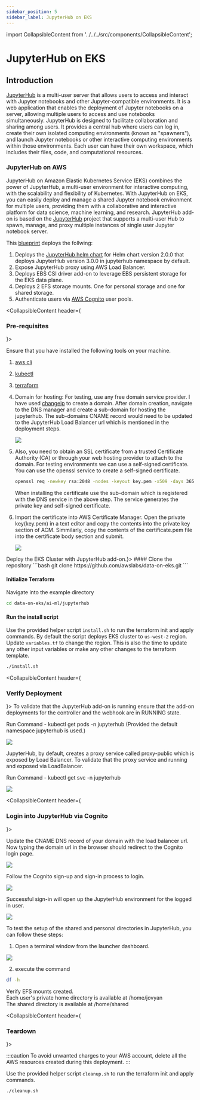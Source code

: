 ```yaml
---
sidebar_position: 5
sidebar_label: JupyterHub on EKS
---
```

import CollapsibleContent from '../../../src/components/CollapsibleContent';

# JupyterHub on EKS


## Introduction

[JupyterHub](https://jupyter.org/hub) is a multi-user server that allows users to access and interact with Jupyter notebooks and other Jupyter-compatible environments. It is a web application that enables the deployment of Jupyter notebooks on a server, allowing multiple users to access and use notebooks simultaneously.
JupyterHub is designed to facilitate collaboration and sharing among users. It provides a central hub where users can log in, create their own isolated computing environments (known as "spawners"), and launch Jupyter notebooks or other interactive computing environments within those environments. Each user can have their own workspace, which includes their files, code, and computational resources.

### JupyterHub on AWS

JupyterHub on Amazon Elastic Kubernetes Service (EKS) combines the power of JupyterHub, a multi-user environment for interactive computing, with the scalability and flexibility of Kubernetes. With JupyterHub on EKS, you can easily deploy and manage a shared Jupyter notebook environment for multiple users, providing them with a collaborative and interactive platform for data science, machine learning, and research.
JupyterHub add-on is based on the [JupyterHub](https://github.com/jupyterhub/jupyterhub) project that supports a multi-user Hub to spawn, manage, and proxy multiple instances of single user Jupyter notebook server.

This [blueprint](https://github.com/awslabs/data-on-eks/tree/main/ai-ml) deploys the follwing:

1. Deploys the [JupyterHub helm chart](https://hub.jupyter.org/helm-chart/) for Helm chart version 2.0.0 that deploys JupyterHub version 3.0.0 in jupyterhub namespace by default.
2. Expose JupyterHub proxy using AWS Load Balancer.
3. Deploys EBS CSI driver add-on to leverage EBS persistent storage for the EKS data plane.
4. Deploys 2 EFS storage mounts. One for personal storage and one for shared storage.
5. Authenticate users via [AWS Cognito](https://aws.amazon.com/cognito/) user pools.


<CollapsibleContent header={<h3><span>Pre-requisites</span></h3>}>

Ensure that you have installed the following tools on your machine.

1. [aws cli](https://docs.aws.amazon.com/cli/latest/userguide/install-cliv2.html)
2. [kubectl](https://Kubernetes.io/docs/tasks/tools/)
3. [terraform](https://learn.hashicorp.com/tutorials/terraform/install-cli)
4. Domain for hosting: For testing, use any free domain service provider. I have used [changeip](https://www.changeip.com/accounts/index.php) to create a domain.
   After domain creation, navigate to the DNS manager and create a sub-domain for hosting the jupyterhub.
   The sub-domains CNAME record would need to be updated to the JupyterHub Load Balancer url which is mentioned in the deployment steps.

    ![](img/ChangeIP.png)  

5. Also, you need to obtain an SSL certificate from a trusted Certificate Authority (CA) or through your web hosting provider to attach to the domain.
   For testing environments we can use a self-signed certificate.
   You can use the openssl service to create a self-signed certificate.

    ```bash
    openssl req -newkey rsa:2048 -nodes -keyout key.pem -x509 -days 365 -out certificate.pem
    ```
    When installing the certificate use the sub-domain which is registered with the DNS service in the above step.
    The service generates the private key and self-signed certificate.

6. Import the certificate into AWS Certificate Manager.
   Open the private key(key.pem) in a text editor and copy the contents into the private key section of ACM.
   Simmilarly, copy the contents of the certificate.pem file into the certificate body section and submit.

     ![](img/ACM.png)

</CollapsibleContent>
<CollapsibleContent header={<h3><span>Deploy the EKS Cluster with JupyterHub add-on.</span></h3>}>
#### Clone the repository
```bash
git clone https://github.com/awslabs/data-on-eks.git
```

#### Initialize Terraform

Navigate into the example directory

```bash
cd data-on-eks/ai-ml/jupyterhub
```

#### Run the install script


Use the provided helper script `install.sh` to run the terraform init and apply commands. By default the script deploys EKS cluster to `us-west-2` region. Update `variables.tf` to change the region. This is also the time to update any other input variables or make any other changes to the terraform template.


```bash
./install.sh
```

</CollapsibleContent>

<CollapsibleContent header={<h3><span>Verify Deployment</span></h3>}>
To validate that the JupyterHub add-on is running ensure that the add-on deployments for the controller and the webhook are in RUNNING state.

Run Command - kubectl get pods -n jupyterhub (Provided the default namespace jupyterhub is used.)

![](img/jupyterhub_running.png)

JupyterHub, by default, creates a proxy service called proxy-public which is exposed by Load Balancer.
To validate that the proxy service and running and exposed via LoadBalancer.  

Run Command - kubectl get svc -n jupyterhub


![](img/jupyterhub_service.png)


</CollapsibleContent>

<CollapsibleContent header={<h3><span>Login into JupyterHub via Cognito</span></h3>}>

Update the CNAME DNS record of your domain with the load balancer url.
Now typing the domain url in the browser should redirect to the Cognito login page.

![](img/Cognito-Sign-in.png)


Follow the Cognito sign-up and sign-in process to login.

![](img/Cognito-Sign-up.png)

Successful sign-in will open up the JupyterHub environment for the logged in user.

![](img/jupyter_launcher.png)

To test the setup of the shared and personal directories in JupyterHub, you can follow these steps:
1. Open a terminal window from the launcher dashboard.

![](img/jupyter_env.png)

2.  execute the command

```bash
df -h
```
Verify EFS mounts created.  
Each user's private home directory is available at /home/jovyan  
The shared directory is available at /home/shared

</CollapsibleContent>

<CollapsibleContent header={<h3><span>Teardown</span></h3>}>

:::caution
To avoid unwanted charges to your AWS account, delete all the AWS resources created during this deployment.
:::

Use the provided helper script `cleanup.sh` to run the terraform init and apply commands.

```bash
./cleanup.sh
```

</CollapsibleContent>
